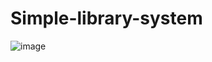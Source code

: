 # Simple-library-system

![image](https://github.com/watchout254/Simple-library-system/assets/88248852/81ba0155-bf02-4dd8-8457-d70bec6645c4)

